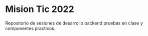 # Mision Tic 2022 
Repositorio de sesiones de desarrollo backend pruebas en clase y componentes practicos.

